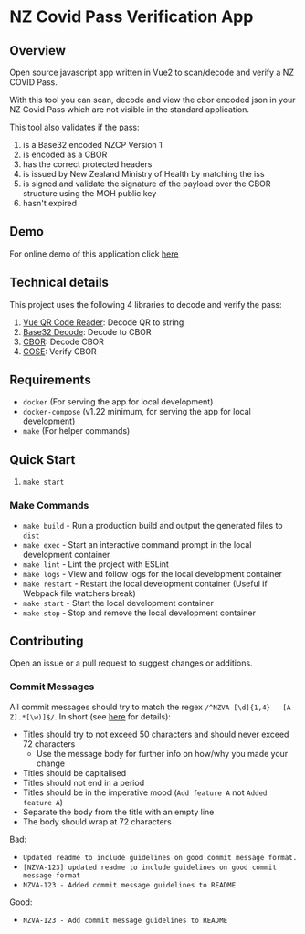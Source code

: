# NZ Covid Pass Verification App

## Overview
Open source javascript app written in Vue2 to scan/decode and verify a NZ COVID Pass.

With this tool you can scan, decode and view the cbor encoded json in your NZ Covid Pass which are not visible in 
the standard application. 

This tool also validates if the pass:

1. is a Base32 encoded NZCP Version 1
2. is encoded as a CBOR
3. has the correct protected headers
4. is issued by New Zealand Ministry of Health by matching the iss
5. is signed and validate the signature of the payload over the CBOR structure using the MOH public key
6. hasn't expired

## Demo
For online demo of this application click [here](https://d1chdssarsi2bn.cloudfront.net)

## Technical details

This project uses the following 4 libraries to decode and verify the pass:

1. [Vue QR Code Reader](https://www.npmjs.com/package/vue-qrcode-reader): Decode QR to string
2. [Base32 Decode](https://www.npmjs.com/package/base32-decode): Decode to CBOR
3. [CBOR](https://www.npmjs.com/package/cbor): Decode CBOR
4. [COSE](https://www.npmjs.com/package/cose-js): Verify CBOR

## Requirements
* `docker` (For serving the app for local development)
* `docker-compose` (v1.22 minimum, for serving the app for local development)
* `make` (For helper commands)

## Quick Start
1. `make start`

### Make Commands
* `make build` - Run a production build and output the generated files to `dist`
* `make exec` - Start an interactive command prompt in the local development container
* `make lint` - Lint the project with ESLint
* `make logs` - View and follow logs for the local development container
* `make restart` - Restart the local development container (Useful if Webpack file watchers break)
* `make start` - Start the local development container
* `make stop` - Stop and remove the local development container

## Contributing
Open an issue or a pull request to suggest changes or additions.

### Commit Messages
All commit messages should try to match the regex
`/^NZVA-[\d]{1,4} - [A-Z].*[\w)]$/`. In short (see
[here](https://chris.beams.io/posts/git-commit/) for details):
* Titles should try to not exceed 50 characters and should never exceed 72 characters
    * Use the message body for further info on how/why you made your change
* Titles should be capitalised
* Titles should not end in a period
* Titles should be in the imperative mood (`Add feature A` not `Added feature A`)
* Separate the body from the title with an empty line
* The body should wrap at 72 characters

Bad:
* `Updated readme to include guidelines on good commit message format.`
* `[NZVA-123] updated readme to include guidelines on good commit message format`
* `NZVA-123 - Added commit message guidelines to README`

Good:
* `NZVA-123 - Add commit message guidelines to README`


